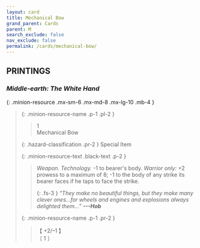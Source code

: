 ```yaml
---
layout: card
title: Mechanical Bow
grand_parent: Cards
parent: M
search_exclude: false
nav_exclude: false
permalink: /cards/mechanical-bow/
---
```


## PRINTINGS


### _Middle-earth: The White Hand_

{: .minion-resource .mx-sm-6 .mx-md-8 .mx-lg-10 .mb-4 }
> {: .minion-resource-name .p-1 .pl-2 }
> > <div class="hazard-mp">1</div>
> > <div class="card-name">Mechanical Bow</div>
>
> {: .hazard-classification .pr-2 }
> Special Item
>
> {: .minion-resource-text .black-text .p-2 }
> > _Weapon._ _Technology._ -1 to bearer's body. _Warrior only:_ +2 prowess to a maximum of 8; -1 to the body of any strike its bearer faces if he taps to face the strike. 
> > 
> > {: .fs-3 } 
> > _“They make no beautiful things, but they make many clever ones...for wheels and engines and explosions always delighted them...”_ ***---&#65279;Hob*** 
> 
> {: .minion-resource-name .p-1 .pr-2 }
> > <div class="card-shield">【 +2/&ndash;1 】</div>
> > <div class="card-corruption-white">〔 1 〕</div>
